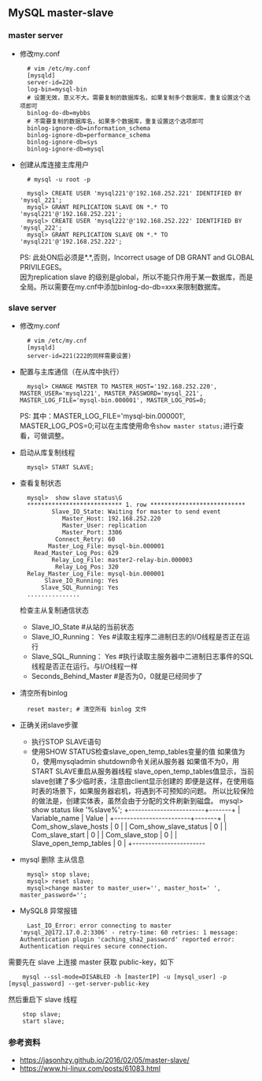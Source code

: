 ## MySQL master-slave


### master server
- 修改my.conf

		# vim /etc/my.conf
		[mysqld]
		server-id=220
		log-bin=mysql-bin
        # 设置无效，意义不大。需要复制的数据库名，如果复制多个数据库，重复设置这个选项即可
		binlog-do-db=mybbs
        # 不需要复制的数据库名，如果多个数据库，重复设置这个选项即可
		binlog-ignore-db=information_schema
		binlog-ignore-db=performance_schema
        binlog-ignore-db=sys
        binlog-ignore-db=mysql
- 创建从库连接主库用户

		# mysql -u root -p
		
		mysql> CREATE USER 'mysql221'@'192.168.252.221' IDENTIFIED BY 'mysql_221';
		mysql> GRANT REPLICATION SLAVE ON *.* TO 'mysql221'@'192.168.252.221'; 
		mysql> CREATE USER 'mysql222'@'192.168.252.222' IDENTIFIED BY 'mysql_222';
		mysql> GRANT REPLICATION SLAVE ON *.* TO 'mysql221'@'192.168.252.222'; 

	PS: 此处ON后必须是*.*,否则，Incorrect usage of DB GRANT and GLOBAL PRIVILEGES。  
	因为replication slave 的级别是global，所以不能只作用于某一数据库，而是全局。所以需要在my.cnf中添加binlog-do-db=xxx来限制数据库。
### slave server
- 修改my.conf

		# vim /etc/my.cnf
		[mysqld]
		server-id=221(222的同样需要设置)
- 配置与主库通信（在从库中执行）

		mysql> CHANGE MASTER TO MASTER_HOST='192.168.252.220', MASTER_USER='mysql221', MASTER_PASSWORD='mysql_221', MASTER_LOG_FILE='mysql-bin.000001', MASTER_LOG_POS=0;
	PS: 其中：MASTER_LOG_FILE='mysql-bin.000001', MASTER_LOG_POS=0;可以在主库使用命令`show master status;`进行查看，可做调整。
- 启动从库复制线程

		mysql> START SLAVE;
- 查看复制状态

		mysql>  show slave status\G
		*************************** 1. row ***************************
               Slave_IO_State: Waiting for master to send event
                  Master_Host: 192.168.252.220
                  Master_User: replication
                  Master_Port: 3306
                Connect_Retry: 60
              Master_Log_File: mysql-bin.000001
          Read_Master_Log_Pos: 629
               Relay_Log_File: master2-relay-bin.000003
                Relay_Log_Pos: 320
        Relay_Master_Log_File: mysql-bin.000001
             Slave_IO_Running: Yes
            Slave_SQL_Running: Yes
		...............
	检查主从复制通信状态

	- Slave_IO_State #从站的当前状态 
	- Slave_IO_Running： Yes #读取主程序二进制日志的I/O线程是否正在运行 
	- Slave_SQL_Running： Yes #执行读取主服务器中二进制日志事件的SQL线程是否正在运行。与I/O线程一样 
	- Seconds_Behind_Master #是否为0，0就是已经同步了
- 清空所有binlog

		reset master; # 清空所有 binlog 文件
- 正确关闭slave步骤
	- 执行STOP SLAVE语句
	- 使用SHOW STATUS检查slave_open_temp_tables变量的值
        如果值为0，使用mysqladmin shutdown命令关闭从服务器
        如果值不为0，用START SLAVE重启从服务器线程
        slave_open_temp_tables值显示，当前slave创建了多少临时表，注意由client显示创建的
        即便是这样，在使用临时表的场景下，如果服务器宕机，将遇到不可预知的问题。
        所以比较保险的做法是，创建实体表，虽然会由于分配的文件刷新到磁盘。
        mysql> show status like '%slave%';
        +------------------------+-------+
        | Variable_name | Value |
        +------------------------+-------+
        | Com_show_slave_hosts | 0 |
        | Com_show_slave_status | 0 |
        | Com_slave_start | 0 |
        | Com_slave_stop | 0 |
        | Slave_open_temp_tables | 0 |
        +-----------------------

- mysql 删除 主从信息

        mysql> stop slave;
        mysql> reset slave;
        mysql>change master to master_user='', master_host=' ', master_password='';

- MySQL8 异常报错

		Last_IO_Error: error connecting to master 'mysql_2@172.17.0.2:3306' - retry-time: 60 retries: 1 message: Authentication plugin 'caching_sha2_password' reported error: Authentication requires secure connection.
需要先在 slave 上连接 master 获取 public-key，如下

		mysql --ssl-mode=DISABLED -h [masterIP] -u [mysql_user] -p [mysql_password] --get-server-public-key
然后重启下 slave 线程

        stop slave;
        start slave;
### 参考资料
- https://jasonhzy.github.io/2016/02/05/master-slave/  
- https://www.hi-linux.com/posts/61083.html

